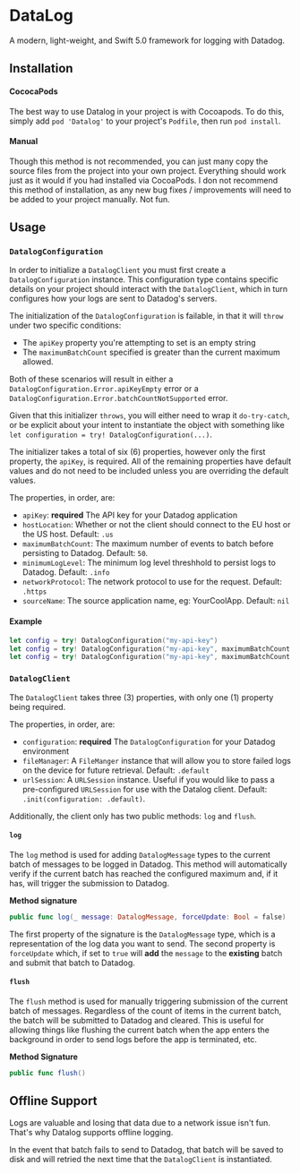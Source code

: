 # DataLog
A modern, light-weight, and Swift 5.0 framework for logging with Datadog.

## Installation

#### CococaPods

The best way to use Datalog in your project is with Cocoapods. To do this, simply add `pod 'Datalog'` to your project's `Podfile`, 
then run `pod install`.

#### Manual

Though this method is not recommended, you can just many copy the source files from the project into your own project. 
Everything should work just as it would if you had installed via CocoaPods. I don not recommend this method of installation, 
as any new bug fixes / improvements will need to be added to your project manually. Not fun.

## Usage

### `DatalogConfiguration`

In order to initialize a `DatalogClient` you must first create a `DatalogConfiguration` instance. This configuration type contains
specific details on your project should interact with the `DatalogClient`, which in turn configures how your logs are sent to Datadog's
servers.

The initialization of the `DatalogConfiguration` is failable, in that it will `throw` under two specific conditions:

- The `apiKey` property you're attempting to set is an empty string
- The `maximumBatchCount` specified is greater than the current maximum allowed.

Both of these scenarios will result in either a `DatalogConfiguration.Error.apiKeyEmpty` error or a `DatalogConfiguration.Error.batchCountNotSupported` error.

Given that this initializer `throws`, you will either need to wrap it `do-try-catch`, or be explicit about your intent to instantiate the object with something like `let configuration = try! DatalogConfiguration(...)`.

The initializer takes a total of six (6) properties, however only the first property, the `apiKey`, is required. All of the remaining properties have default values and do not
need to be included unless you are overriding the default values.

The properties, in order, are:

- `apiKey`: **required** The API key for your Datadog application
- `hostLocation`: Whether or not the client should connect to the EU host or the US host. Default: `.us`
- `maximumBatchCount`: The maximum number of events to batch before persisting to Datadog. Default: `50`.
- `minimumLogLevel`: The minimum log level threshhold to persist logs to Datadog. Default: `.info`
- `networkProtocol`: The network protocol to use for the request. Default: `.https`
- `sourceName`: The source application name, eg: YourCoolApp. Default: `nil`

#### Example

```swift
let config = try! DatalogConfiguration("my-api-key")
let config = try! DatalogConfiguration("my-api-key", maximumBatchCount: 25)
let config = try! DatalogConfiguration("my-api-key", maximumBatchCount: 25, sourceName: "My Cool App")
```

### `DatalogClient`

The `DatalogClient` takes three (3) properties, with only one (1) property being required.

The properties, in order, are:

- `configuration`: **required** The `DatalogConfiguration` for your Datadog environment
- `fileManager`: A `FileManger` instance that will allow you to store failed logs on the device for future retrieval. Default: `.default`
- `urlSession`: A `URLSession` instance. Useful if you would like to pass a pre-configured `URLSession` for use with the Datalog client. Default: `.init(configuration: .default)`.

Additionally, the client only has two public methods: `log` and `flush`.

#### `log`

The `log` method is used for adding `DatalogMessage` types to the current batch of messages to be logged in Datadog. This method will automatically verify if the current batch has reached the configured maximum and, if it has, will trigger the submission to Datadog.

**Method signature**  
```swift
public func log(_ message: DatalogMessage, forceUpdate: Bool = false)
```
The first property of the signature is the `DatalogMessage` type, which is a representation of the log data you want to send. The second property is `forceUpdate` which, if set to `true` will **add** the `message` to the **existing** batch and submit that batch to Datadog.

#### `flush`

The `flush` method is used for manually triggering submission of the current batch of messages. Regardless of the count of items in the current batch, the batch will be submitted to Datadog and cleared. This is useful for allowing things like flushing the current batch when the app enters the background in order to send logs before the app is terminated, etc.

**Method Signature**
```swift
public func flush()
```

## Offline Support

Logs are valuable and losing that data due to a network issue isn't fun. That's why Datalog supports offline logging.

In the event that batch fails to send to Datadog, that batch will be saved to disk and will retried the next time that the `DatalogClient` is instantiated.